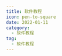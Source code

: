 ```yaml
---
title: 软件教程
icon: pen-to-square
date: 2022-01-11
category:
  - 软件教程
tag:
  - 软件教程
---
```


<AutoCatalog />
